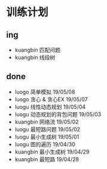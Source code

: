 # 训练计划

## ing

* kuangbin 匹配问题
* kuangbin 线段树

## done

* luogo 简单模拟 19/05/08
* luogo 贪心 & 贪心EX 19/05/07
* luogu 线性动态规划 19/05/04
* luogu 动态规划的背包问题 19/05/03
* kuangbin 网络流 19/05/02
* luogu 最短路问题 19/05/02
* luogu 最小生成树 19/05/01
* luogu 图的遍历 19/04/30
* kuangbin 最小生成树 19/04/29
* kuangbin 最短路 19/04/28